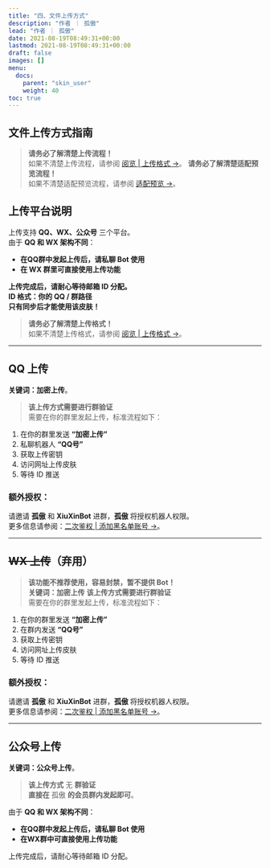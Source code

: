 ```yaml
---
title: "四、文件上传方式"
description: "作者 ｜ 孤傲"
lead: "作者 ｜ 孤傲"
date: 2021-08-19T08:49:31+00:00
lastmod: 2021-08-19T08:49:31+00:00
draft: false
images: []
menu:
  docs:
    parent: "skin_user"
    weight: 40
toc: true
---
```


## 文件上传方式指南

> **请务必了解清楚上传流程！**  
> 如果不清楚上传流程，请参阅 [阅览 | 上传格式 →](https://beautify.gushao.club/docs/mark_user/uploadformat/)。
> **请务必了解清楚适配预览流程！**  
> 如果不清楚适配预览流程，请参阅 [适配预览 →](https://beautify.gushao.club/docs/mark_user/adaptationpreview/)。

## 上传平台说明

上传支持 **QQ、WX、公众号** 三个平台。  
由于 **QQ 和 WX 架构不同**：

- **在QQ群中发起上传后，请私聊 Bot 使用**
- **在 WX 群里可直接使用上传功能**

**上传完成后，请耐心等待邮箱 ID 分配。**  
**ID 格式：你的 QQ / 群路径**  
**只有同步后才能使用该皮肤！**

> **请务必了解清楚上传格式！**  
> 如果不清楚上传格式，请参阅 [阅览 | 上传格式 →](https://beautify.gushao.club/docs/mark_user/uploadformat/)。

---

## QQ 上传

**关键词：加密上传**。

> **该上传方式需要进行群验证**  
> 需要在你的群里发起上传，标准流程如下：

1. 在你的群里发送 **“加密上传”**
2. 私聊机器人 **“QQ号”**
3. 获取上传密钥
4. 访问网址上传皮肤
5. 等待 ID 推送

### 额外授权：

请邀请 **孤傲** 和 **XiuXinBot** 进群，**孤傲** 将授权机器人权限。  
更多信息请参阅：[二次鉴权 | 添加黑名单账号 →](https://beautify.gushao.club/docs/mark_user/authentication/)。

---

## ~~WX 上传~~（弃用）

> **该功能不推荐使用，容易封禁，暂不提供 Bot！**  
> **关键词：加密上传**
> **该上传方式需要进行群验证**  
> 需要在你的群里发起上传，标准流程如下：

1. 在你的群里发送 **“加密上传”**
2. 在群内发送 **“QQ号”**
3. 获取上传密钥
4. 访问网址上传皮肤
5. 等待 ID 推送

### 额外授权：

请邀请 **孤傲** 和 **XiuXinBot** 进群，**孤傲** 将授权机器人权限。  
更多信息请参阅：[二次鉴权 | 添加黑名单账号 →](https://beautify.gushao.club/docs/mark_user/skinbatch/Authentication/)。

---

## 公众号上传

**关键词：公众号上传**。

> **该上传方式** 无 **群验证**  
> **直接在** 孤傲 **的会员群内发起即可**。

由于 **QQ 和 WX 架构不同**：

- **在QQ群中发起上传后，请私聊 Bot 使用**
- **在WX群中可直接使用上传功能**

上传完成后，请耐心等待邮箱 ID 分配。
